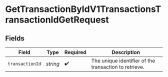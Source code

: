 # GetTransactionByIdV1TransactionsTransactionIdGetRequest


## Fields

| Field                                                 | Type                                                  | Required                                              | Description                                           |
| ----------------------------------------------------- | ----------------------------------------------------- | ----------------------------------------------------- | ----------------------------------------------------- |
| `transactionId`                                       | *string*                                              | :heavy_check_mark:                                    | The unique identifier of the transaction to retrieve. |